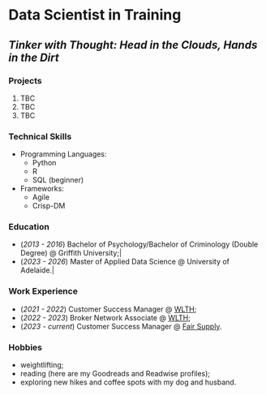 # Data Scientist in Training
## _Tinker with Thought: Head in the Clouds, Hands in the Dirt_

### Projects
1. TBC
2. TBC
3. TBC

### Technical Skills
- Programming Languages:
  - Python
  - R
  - SQL (beginner)
- Frameworks:
  - Agile
  - Crisp-DM

### Education
- (_2013 - 2016_) Bachelor of Psychology/Bachelor of Criminology (Double Degree) @ Griffith University;|
- (_2023 - 2026_) Master of Applied Data Science @ University of Adelaide.|

### Work Experience 
- (_2021 - 2022_) Customer Success Manager @ [WLTH](wlth.com);
- (_2022 - 2023_) Broker Network Associate @ [WLTH](wlth.com);
- (_2023 - current_) Customer Success Manager @ [Fair Supply](fairsupply.com).

### Hobbies
- weightlifting;
- reading (here are my Goodreads and Readwise profiles);
- exploring new hikes and coffee spots with my dog and husband.
